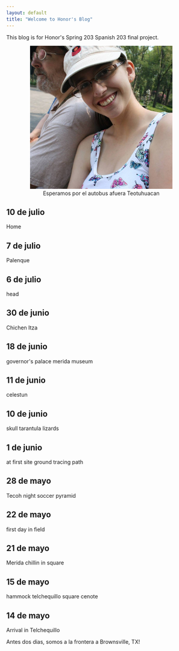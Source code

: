 ```yaml
---
layout: default
title: "Welcome to Honor's Blog"
---
```


This blog is for Honor's Spring 203 Spanish 203 final project.

<center>
  <img src="images/me.jpg" alt="me" width="500" style="middle"/>
  <figcaption>Esperamos por el autobus afuera Teotuhuacan</figcaption>
</center>


## 10 de julio
Home

## 7 de julio
Palenque

## 6 de julio
head

## 30 de junio
Chichen Itza

## 18 de junio
governor's palace
merida museum

## 11 de junio
celestun

## 10 de junio
skull
tarantula
lizards

## 1 de junio
at first site
ground
tracing path

## 28 de mayo
Tecoh
night soccer
pyramid

## 22 de mayo
first day in field

## 21 de mayo
Merida chillin in square

## 15 de mayo
hammock 
telchequillo square
cenote

## 14 de mayo
Arrival in Telchequillo

Antes dos dias, somos a la frontera a Brownsville, TX!


<style> img {max-width: 75%;}</style>
